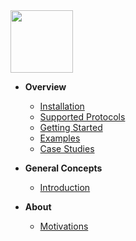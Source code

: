 <img src="https://user-images.githubusercontent.com/1423657/173144443-fc7ba783-d5bf-47f9-bf59-707693da5ed1.png" width=100 />

* **Overview**
  * [Installation](installation.md "QRYN – Installation – LogQL for ClickHouse and beyond")
  * [Supported Protocols](support.md "QRYN – Supported Components – LogQL for ClickHouse and beyond")
  * [Getting Started](getting-started.md "QRYN – Getting Started – LogQL for ClickHouse and beyond")
  * [Examples](examples.md "QRYN – Getting Started – LogQL for ClickHouse and beyond")
  * [Case Studies](case-studies.md "QRYN – Case Studies – LogQL for ClickHouse and beyond")
  
* **General Concepts**
  * [Introduction](introduction.md "QRYN – General Concepts – Introduction – LogQL for ClickHouse and beyond")
  
* **About**
  * [Motivations](motivations.md "QRYN – Motivations – LogQL for ClickHouse and beyond")
